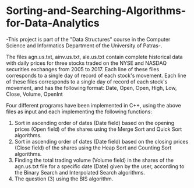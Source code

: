 # Sorting-and-Searching-Algorithms-for-Data-Analytics

-This project is part of the "Data Structures" course in the Computer Science and Informatics Department of the University of Patras-.

The files agn.us.txt, ainv.us.txt, ale.us.txt contain complete historical data with daily prices for three stocks traded on the NYSE and NASDAQ securities exchanges from 2005 to 2017. Each line of these files corresponds to a single day of record of each stock's movement.
Each line of these files corresponds to a single day of record of each stock's movement, and has the following format:
Date, Open, Open, High, Low, Close, Volume, OpenInt

Four different programs have been implemented in C++, using the above files as input and each implementing the following functions:

1) Sort in ascending order of dates (Date field) based on the opening prices (Open field) of the shares using the Merge Sort and Quick Sort algorithms.
2) Sort in ascending order of dates (Date field) based on the closing prices (Close field) of the shares using the Heap Sort and Counting Sort algorithms.
3) Finding the total trading volume (Volume field) in the shares of the agn.us.txt file for a specific date (Date) given by the user, according to the Binary Search and Interpolated Search algorithms.
4) Τhe question (3) using the BIS algorithm.
